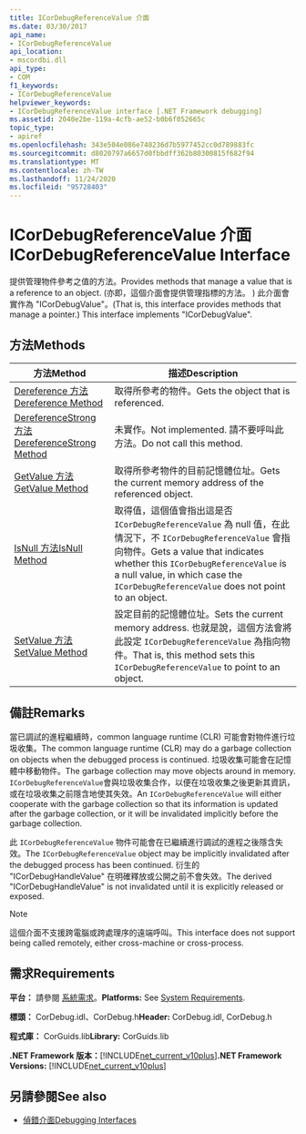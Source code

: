 ```yaml
---
title: ICorDebugReferenceValue 介面
ms.date: 03/30/2017
api_name:
- ICorDebugReferenceValue
api_location:
- mscordbi.dll
api_type:
- COM
f1_keywords:
- ICorDebugReferenceValue
helpviewer_keywords:
- ICorDebugReferenceValue interface [.NET Framework debugging]
ms.assetid: 2040e2be-119a-4cfb-ae52-b0b6f052665c
topic_type:
- apiref
ms.openlocfilehash: 343e504e086e740236d7b5977452cc0d789883fc
ms.sourcegitcommit: d8020797a6657d0fbbdff362b80300815f682f94
ms.translationtype: MT
ms.contentlocale: zh-TW
ms.lasthandoff: 11/24/2020
ms.locfileid: "95728403"
---
```

# <a name="icordebugreferencevalue-interface"></a><span data-ttu-id="49f01-102">ICorDebugReferenceValue 介面</span><span class="sxs-lookup"><span data-stu-id="49f01-102">ICorDebugReferenceValue Interface</span></span>

<span data-ttu-id="49f01-103">提供管理物件參考之值的方法。</span><span class="sxs-lookup"><span data-stu-id="49f01-103">Provides methods that manage a value that is a reference to an object.</span></span> <span data-ttu-id="49f01-104"> (亦即，這個介面會提供管理指標的方法。 ) 此介面會實作為 "ICorDebugValue"。</span><span class="sxs-lookup"><span data-stu-id="49f01-104">(That is, this interface provides methods that manage a pointer.) This interface implements "ICorDebugValue".</span></span>  
  
## <a name="methods"></a><span data-ttu-id="49f01-105">方法</span><span class="sxs-lookup"><span data-stu-id="49f01-105">Methods</span></span>  
  
|<span data-ttu-id="49f01-106">方法</span><span class="sxs-lookup"><span data-stu-id="49f01-106">Method</span></span>|<span data-ttu-id="49f01-107">描述</span><span class="sxs-lookup"><span data-stu-id="49f01-107">Description</span></span>|  
|------------|-----------------|  
|[<span data-ttu-id="49f01-108">Dereference 方法</span><span class="sxs-lookup"><span data-stu-id="49f01-108">Dereference Method</span></span>](icordebugreferencevalue-dereference-method.md)|<span data-ttu-id="49f01-109">取得所參考的物件。</span><span class="sxs-lookup"><span data-stu-id="49f01-109">Gets the object that is referenced.</span></span>|  
|[<span data-ttu-id="49f01-110">DereferenceStrong 方法</span><span class="sxs-lookup"><span data-stu-id="49f01-110">DereferenceStrong Method</span></span>](icordebugreferencevalue-dereferencestrong-method.md)|<span data-ttu-id="49f01-111">未實作。</span><span class="sxs-lookup"><span data-stu-id="49f01-111">Not implemented.</span></span> <span data-ttu-id="49f01-112">請不要呼叫此方法。</span><span class="sxs-lookup"><span data-stu-id="49f01-112">Do not call this method.</span></span>|  
|[<span data-ttu-id="49f01-113">GetValue 方法</span><span class="sxs-lookup"><span data-stu-id="49f01-113">GetValue Method</span></span>](icordebugreferencevalue-getvalue-method.md)|<span data-ttu-id="49f01-114">取得所參考物件的目前記憶體位址。</span><span class="sxs-lookup"><span data-stu-id="49f01-114">Gets the current memory address of the referenced object.</span></span>|  
|[<span data-ttu-id="49f01-115">IsNull 方法</span><span class="sxs-lookup"><span data-stu-id="49f01-115">IsNull Method</span></span>](icordebugreferencevalue-isnull-method.md)|<span data-ttu-id="49f01-116">取得值，這個值會指出這是否 `ICorDebugReferenceValue` 為 null 值，在此情況下，不 `ICorDebugReferenceValue` 會指向物件。</span><span class="sxs-lookup"><span data-stu-id="49f01-116">Gets a value that indicates whether this `ICorDebugReferenceValue` is a null value, in which case the `ICorDebugReferenceValue` does not point to an object.</span></span>|  
|[<span data-ttu-id="49f01-117">SetValue 方法</span><span class="sxs-lookup"><span data-stu-id="49f01-117">SetValue Method</span></span>](icordebugreferencevalue-setvalue-method.md)|<span data-ttu-id="49f01-118">設定目前的記憶體位址。</span><span class="sxs-lookup"><span data-stu-id="49f01-118">Sets the current memory address.</span></span> <span data-ttu-id="49f01-119">也就是說，這個方法會將此設定 `ICorDebugReferenceValue` 為指向物件。</span><span class="sxs-lookup"><span data-stu-id="49f01-119">That is, this method sets this `ICorDebugReferenceValue` to point to an object.</span></span>|  
  
## <a name="remarks"></a><span data-ttu-id="49f01-120">備註</span><span class="sxs-lookup"><span data-stu-id="49f01-120">Remarks</span></span>  

 <span data-ttu-id="49f01-121">當已調試的進程繼續時，common language runtime (CLR) 可能會對物件進行垃圾收集。</span><span class="sxs-lookup"><span data-stu-id="49f01-121">The common language runtime (CLR) may do a garbage collection on objects when the debugged process is continued.</span></span> <span data-ttu-id="49f01-122">垃圾收集可能會在記憶體中移動物件。</span><span class="sxs-lookup"><span data-stu-id="49f01-122">The garbage collection may move objects around in memory.</span></span> <span data-ttu-id="49f01-123">`ICorDebugReferenceValue`會與垃圾收集合作，以便在垃圾收集之後更新其資訊，或在垃圾收集之前隱含地使其失效。</span><span class="sxs-lookup"><span data-stu-id="49f01-123">An `ICorDebugReferenceValue` will either cooperate with the garbage collection so that its information is updated after the garbage collection, or it will be invalidated implicitly before the garbage collection.</span></span>  
  
 <span data-ttu-id="49f01-124">此 `ICorDebugReferenceValue` 物件可能會在已繼續進行調試的進程之後隱含失效。</span><span class="sxs-lookup"><span data-stu-id="49f01-124">The `ICorDebugReferenceValue` object may be implicitly invalidated after the debugged process has been continued.</span></span> <span data-ttu-id="49f01-125">衍生的 "ICorDebugHandleValue" 在明確釋放或公開之前不會失效。</span><span class="sxs-lookup"><span data-stu-id="49f01-125">The derived "ICorDebugHandleValue" is not invalidated until it is explicitly released or exposed.</span></span>  
  
> [!NOTE]
> <span data-ttu-id="49f01-126">這個介面不支援跨電腦或跨處理序的遠端呼叫。</span><span class="sxs-lookup"><span data-stu-id="49f01-126">This interface does not support being called remotely, either cross-machine or cross-process.</span></span>  
  
## <a name="requirements"></a><span data-ttu-id="49f01-127">需求</span><span class="sxs-lookup"><span data-stu-id="49f01-127">Requirements</span></span>  

 <span data-ttu-id="49f01-128">**平台：** 請參閱 [系統需求](../../get-started/system-requirements.md)。</span><span class="sxs-lookup"><span data-stu-id="49f01-128">**Platforms:** See [System Requirements](../../get-started/system-requirements.md).</span></span>  
  
 <span data-ttu-id="49f01-129">**標頭：** CorDebug.idl、CorDebug.h</span><span class="sxs-lookup"><span data-stu-id="49f01-129">**Header:** CorDebug.idl, CorDebug.h</span></span>  
  
 <span data-ttu-id="49f01-130">**程式庫：** CorGuids.lib</span><span class="sxs-lookup"><span data-stu-id="49f01-130">**Library:** CorGuids.lib</span></span>  
  
 <span data-ttu-id="49f01-131">**.NET Framework 版本：**[!INCLUDE[net_current_v10plus](../../../../includes/net-current-v10plus-md.md)]</span><span class="sxs-lookup"><span data-stu-id="49f01-131">**.NET Framework Versions:** [!INCLUDE[net_current_v10plus](../../../../includes/net-current-v10plus-md.md)]</span></span>  
  
## <a name="see-also"></a><span data-ttu-id="49f01-132">另請參閱</span><span class="sxs-lookup"><span data-stu-id="49f01-132">See also</span></span>

- [<span data-ttu-id="49f01-133">偵錯介面</span><span class="sxs-lookup"><span data-stu-id="49f01-133">Debugging Interfaces</span></span>](debugging-interfaces.md)
